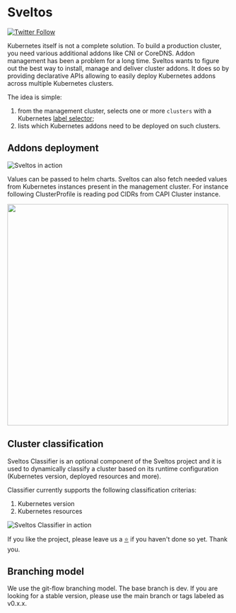 # Sveltos

[![Twitter Follow](https://img.shields.io/twitter/follow/projectsveltos?style=social)](https://twitter.com/projectsveltos)

Kubernetes itself is not a complete solution. To build a production cluster, you need various additional addons like CNI or CoreDNS. 
Addon management has been a problem for a long time. Sveltos wants to figure out the best way to install, manage and deliver cluster addons. 
It does so by providing declarative APIs allowing to easily deploy Kubernetes addons across multiple Kubernetes clusters.

The idea is simple:
1. from the management cluster, selects one or more `clusters` with a Kubernetes [label selector](https://kubernetes.io/docs/concepts/overview/working-with-objects/labels/#label-selectors);
2. lists which Kubernetes addons need to be deployed on such clusters.

## Addons deployment

![Sveltos in action](https://github.com/projectsveltos/sveltos-manager/blob/main/doc/sveltos.png)

Values can be passed to helm charts. Sveltos can also fetch needed values from Kubernetes instances present in the management cluster.
For instance following ClusterProfile is reading pod CIDRs from CAPI Cluster instance.

<img src="https://raw.githubusercontent.com/projectsveltos/.github/main/docs/sveltos_calico.png" width="500">

## Cluster classification

Sveltos Classifier is an optional component of the Sveltos project and it is used to dynamically classify a cluster based on its runtime configuration (Kubernetes version, deployed resources and more).

Classifier currently supports the following classification criterias:
1. Kubernetes version
2. Kubernetes resources

![Sveltos Classifier in action](https://github.com/projectsveltos/demos/blob/main/classifier/classifier.gif)

If you like the project, please leave us a [⭐](https://github.com/projectsveltos/sveltos-manager) if you haven't done so yet. Thank you.

## Branching model

We use the git-flow branching model. The base branch is dev. If you are looking for a stable version, please use the main branch or tags labeled as v0.x.x.
